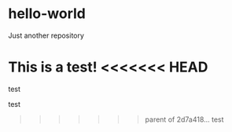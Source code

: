 # hello-world
Just another repository

This is a test!
<<<<<<< HEAD
=======

test

test
>>>>>>> parent of 2d7a418... test
